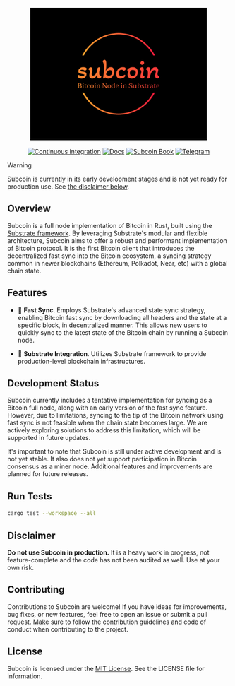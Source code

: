 <div align="center">

<p align="center"><img width="400" src="./docs/src/images/subcoin-high-resolution-logo.png" alt="Subcoin logo"></p>

[![Continuous integration](https://github.com/subcoin-project/subcoin/actions/workflows/ci.yml/badge.svg)](https://github.com/subcoin-project/subcoin/actions/workflows/ci.yml)
[![Docs](https://github.com/subcoin-project/subcoin/actions/workflows/docs.yml/badge.svg)](https://github.com/subcoin-project/subcoin/actions/workflows/docs.yml)
[![Subcoin Book](https://img.shields.io/badge/User%20Guide-blue?logo=mdBook&logoColor=%23292b2e&link=https%3A%2F%2Fsubcoin-project.github.io%2Fsubcoin%2Fbook)](https://subcoin-project.github.io/subcoin/book)
[![Telegram](https://img.shields.io/badge/Telegram-blue?color=gray&logo=telegram&logoColor=%#64b5ef)](https://t.me/subcoin_project)

</div>

> [!WARNING]
>
> Subcoin is currently in its early development stages and is not yet ready for production use.
> See [the disclaimer below](#disclaimer).

## Overview

Subcoin is a full node implementation of Bitcoin in Rust, built using the [Substrate framework](https://github.com/paritytech/polkadot-sdk).
By leveraging Substrate's modular and flexible architecture, Subcoin aims to offer a robust
and performant implementation of Bitcoin protocol. It is the first Bitcoin client that
introduces the decentralized fast sync into the Bitcoin ecosystem, a syncing strategy common
in newer blockchains (Ethereum, Polkadot, Near, etc) with a global chain state.

## Features

- 🔄 **Fast Sync**. Employs Substrate's advanced state sync strategy, enabling Bitcoin fast sync
by downloading all headers and the state at a specific block, in decentralized manner. This allows
new users to quickly sync to the latest state of the Bitcoin chain by running a Subcoin node.

- 🔗 **Substrate Integration**. Utilizes Substrate framework to provide production-level blockchain infrastructures.

## Development Status

Subcoin currently includes a tentative implementation for syncing as a Bitcoin full node, along with an
early version of the fast sync feature. However, due to limitations, syncing to the tip of the Bitcoin
network using fast sync is not feasible when the chain state becomes large. We are actively exploring
solutions to address this limitation, which will be supported in future updates.

It's important to note that Subcoin is still under active development and is not yet stable. It also
does not yet support participation in Bitcoin consensus as a miner node. Additional features and
improvements are planned for future releases.

## Run Tests

```bash
cargo test --workspace --all
```

## Disclaimer

**Do not use Subcoin in production.** It is a heavy work in progress, not feature-complete and the code
has not been audited as well. Use at your own risk.

## Contributing

Contributions to Subcoin are welcome! If you have ideas for improvements, bug fixes, or new features,
feel free to open an issue or submit a pull request. Make sure to follow the contribution guidelines
and code of conduct when contributing to the project.

## License

Subcoin is licensed under the [MIT License](LICENSE). See the LICENSE file for information.
